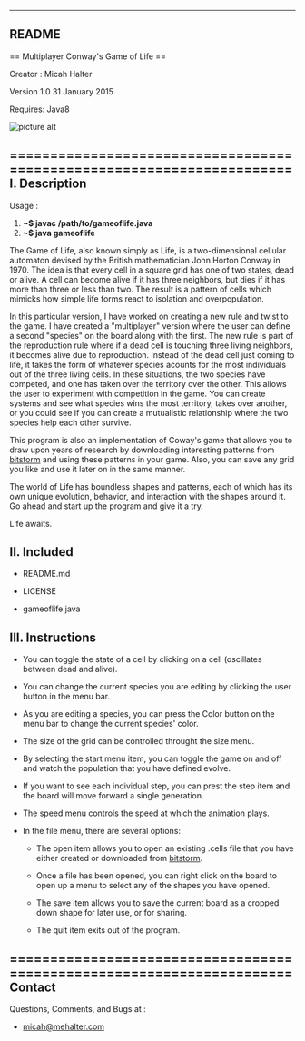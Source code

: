 ------
README
------

== Multiplayer Conway's Game of Life ==

Creator : Micah Halter

Version 1.0  31 January 2015

Requires: Java8

![picture alt](https://lh3.googleusercontent.com/-2Yh8ItEcTQQ/VMxs3m3Na5I/AAAAAAAAeWk/R-cyDb0sitE/w720-h746-no/game%2Bof%2Blife.png "Image of the game running.")

======================================================================
I. Description
--------------

Usage :

1. **~$ javac /path/to/gameoflife.java**
2. **~$ java gameoflife**



The Game of Life, also known simply as Life, is a two-dimensional
cellular automaton devised by the British mathematician John Horton
Conway in 1970. The idea is that every cell in a square grid has one
of two states, dead or alive. A cell can become alive if it has three neighbors, but dies if it has more than three or less than two. The
result is a pattern of cells which mimicks how simple life forms react
to isolation and overpopulation.

In this particular version, I have worked on creating a new rule and
twist to the game. I have created a "multiplayer" version where the
user can define a second "species" on the board along with the first.
The new rule is part of the reproduction rule where if a dead cell is
touching three living neighbors, it becomes alive due to reproduction.
Instead of the dead cell just coming to life, it takes the form of
whatever species acounts for the most individuals out of the three
living cells. In these situations, the two species have competed, and
one has taken over the territory over the other. This allows the user
to experiment with competition in the game. You can create systems
and see what species wins the most territory, takes over another, or
you could see if you can create a mutualistic relationship where the
two species help each other survive.

This program is also an implementation of Coway's game that allows you
to draw upon years of research by downloading interesting patterns
from [bitstorm](http://www.bitstorm.org/gameoflife/lexicon/) and using
these patterns in your game. Also, you can save any grid you like and
use it later on in the same manner.

The world of Life has boundless shapes and patterns, each of which
has its own unique evolution, behavior, and interaction with the shapes
around it. Go ahead and start up the program and give it a try.

Life awaits.

II. Included
------------

- README.md

- LICENSE

- gameoflife.java

III. Instructions
-----------------

- You can toggle the state of a cell by clicking on a cell
  (oscillates between dead and alive).

- You can change the current species you are editing by clicking the
  user button in the menu bar.

- As you are editing a species, you can press the Color button on the
  menu bar to change the current species' color.

- The size of the grid can be controlled throught the size menu.

- By selecting the start menu item, you can toggle the game on and off
  and watch the population that you have defined evolve.

- If you want to see each individual step, you can prest the step item
  and the board will move forward a single generation.

- The speed menu controls the speed at which the animation plays.

- In the file menu, there are several options:

    - The open item allows you to open an existing .cells file that
      you have either created or downloaded from [bitstorm](http://www.bitstorm.org/gameoflife/lexicon/).

    - Once a file has been opened, you can right click on the board
      to open up a menu to select any of the shapes you have opened.

    - The save item allows you to save the current board as a cropped
      down shape for later use, or for sharing.

    - The quit item exits out of the program.


======================================================================
Contact
-------


Questions, Comments, and Bugs at :

-   micah@mehalter.com

